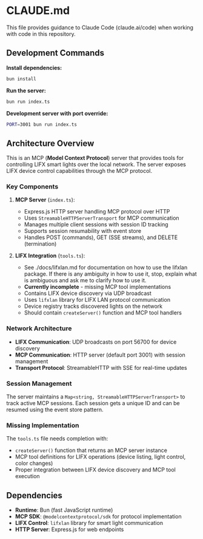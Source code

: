 # CLAUDE.md

This file provides guidance to Claude Code (claude.ai/code) when working with code in this repository.

## Development Commands

**Install dependencies:**
```bash
bun install
```

**Run the server:**
```bash
bun run index.ts
```

**Development server with port override:**
```bash
PORT=3001 bun run index.ts
```

## Architecture Overview

This is an MCP (**Model Context Protocol**) server that provides tools for controlling LIFX smart lights over the local network. The server exposes LIFX device control capabilities through the MCP protocol.

### Key Components

1. **MCP Server** (`index.ts`):
   - Express.js HTTP server handling MCP protocol over HTTP
   - Uses `StreamableHTTPServerTransport` for MCP communication
   - Manages multiple client sessions with session ID tracking
   - Supports session resumability with event store
   - Handles POST (commands), GET (SSE streams), and DELETE (termination)

2. **LIFX Integration** (`tools.ts`):
   - See ./docs/lifxlan.md for documentation on how to use the lifxlan package. If there is any ambiguity in how to use it, stop, explain what is ambiguous and ask me to clarify how to use it.
   - **Currently incomplete** - missing MCP tool implementations
   - Contains LIFX device discovery via UDP broadcast
   - Uses `lifxlan` library for LIFX LAN protocol communication
   - Device registry tracks discovered lights on the network
   - Should contain `createServer()` function and MCP tool handlers

### Network Architecture

- **LIFX Communication**: UDP broadcasts on port 56700 for device discovery
- **MCP Communication**: HTTP server (default port 3001) with session management
- **Transport Protocol**: StreamableHTTP with SSE for real-time updates

### Session Management

The server maintains a `Map<string, StreamableHTTPServerTransport>` to track active MCP sessions. Each session gets a unique ID and can be resumed using the event store pattern.

### Missing Implementation

The `tools.ts` file needs completion with:
- `createServer()` function that returns an MCP server instance
- MCP tool definitions for LIFX operations (device listing, light control, color changes)
- Proper integration between LIFX device discovery and MCP tool execution

## Dependencies

- **Runtime**: Bun (fast JavaScript runtime)
- **MCP SDK**: `@modelcontextprotocol/sdk` for protocol implementation
- **LIFX Control**: `lifxlan` library for smart light communication
- **HTTP Server**: Express.js for web endpoints